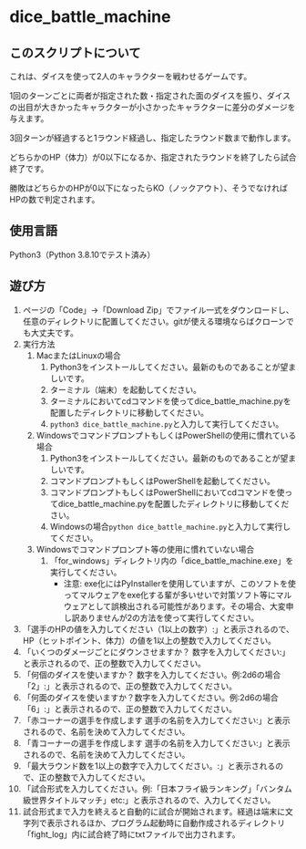 # dice_battle_machine
## このスクリプトについて
これは、ダイスを使って2人のキャラクターを戦わせるゲームです。

1回のターンごとに両者が指定された数・指定された面のダイスを振り、ダイスの出目が大きかったキャラクターが小さかったキャラクターに差分のダメージを与えます。

3回ターンが経過すると1ラウンド経過し、指定したラウンド数まで動作します。

どちらかのHP（体力）が0以下になるか、指定されたラウンドを終了したら試合終了です。

勝敗はどちらかのHPが0以下になったらKO（ノックアウト）、そうでなければHPの数で判定されます。

## 使用言語
Python3（Python 3.8.10でテスト済み）

## 遊び方
1. ページの「Code」→「Download Zip」でファイル一式をダウンロードし、任意のディレクトリに配置してください。gitが使える環境ならばクローンでも大丈夫です。
2. 実行方法
   1. MacまたはLinuxの場合
      1. Python3をインストールしてください。最新のものであることが望ましいです。
      2. ターミナル（端末）を起動してください。
      3. ターミナルにおいてcdコマンドを使ってdice_battle_machine.pyを配置したディレクトリに移動してください。
      4. `python3 dice_battle_machine.py`と入力して実行してください。
   2. WindowsでコマンドプロンプトもしくはPowerShellの使用に慣れている場合
      1. Python3をインストールしてください。最新のものであることが望ましいです。
      2. コマンドプロンプトもしくはPowerShellを起動してください。
      3. コマンドプロンプトもしくはPowerShellにおいてcdコマンドを使ってdice_battle_machine.pyを配置したディレクトリに移動してください。
      4. Windowsの場合`python dice_battle_machine.py`と入力して実行してください。
   3. Windowsでコマンドプロンプト等の使用に慣れていない場合
      1. 「for_windows」ディレクトリ内の「dice_battle_machine.exe」を実行してください。
         * 注意: exe化にはPyInstallerを使用していますが、このソフトを使ってマルウェアをexe化する輩が多いせいで対策ソフト等にマルウェアとして誤検出される可能性があります。その場合、大変申し訳ありませんが2の方法を使って実行してください。
3. 「選手のHPの値を入力してください（1以上の数字）:」と表示されるので、HP（ヒットポイント、体力）の値を1以上の整数で入力してください。
4. 「いくつのダメージごとにダウンさせますか？ 数字を入力してください:」と表示されるので、正の整数で入力してください。
5. 「何個のダイスを使いますか？ 数字を入力してください。例:2d6の場合「2」:」と表示されるので、正の整数で入力してください。
6. 「何面のダイスを使いますか？数字を入力してください。例:2d6の場合「6」:」と表示されるので、正の整数で入力してください。
7. 「赤コーナーの選手を作成します 選手の名前を入力してください:」と表示されるので、名前を決めて入力してください。
8. 「青コーナーの選手を作成します 選手の名前を入力してください:」と表示されるので、名前を決めて入力してください。
9. 「最大ラウンド数を1以上の数字で入力してください。:」と表示されるので、正の整数で入力してください。
10. 「試合形式を入力してください。例:「日本フライ級ランキング」「バンタム級世界タイトルマッチ」etc:」と表示されるので、入力してください。
11. 試合形式まで入力を終えると自動的に試合が開始されます。経過は端末に文字列で表示されるほか、プログラム起動時に自動作成されるディレクトリ「fight_log」内に試合終了時にtxtファイルで出力されます。
